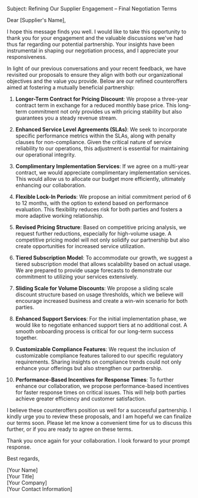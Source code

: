 Subject: Refining Our Supplier Engagement – Final Negotiation Terms

Dear [Supplier's Name],

I hope this message finds you well. I would like to take this opportunity to thank you for your engagement and the valuable discussions we've had thus far regarding our potential partnership. Your insights have been instrumental in shaping our negotiation process, and I appreciate your responsiveness.

In light of our previous conversations and your recent feedback, we have revisited our proposals to ensure they align with both our organizational objectives and the value you provide. Below are our refined counteroffers aimed at fostering a mutually beneficial partnership:

1. **Longer-Term Contract for Pricing Discount**: We propose a three-year contract term in exchange for a reduced monthly base price. This long-term commitment not only provides us with pricing stability but also guarantees you a steady revenue stream.

2. **Enhanced Service Level Agreements (SLAs)**: We seek to incorporate specific performance metrics within the SLAs, along with penalty clauses for non-compliance. Given the critical nature of service reliability to our operations, this adjustment is essential for maintaining our operational integrity.

3. **Complimentary Implementation Services**: If we agree on a multi-year contract, we would appreciate complimentary implementation services. This would allow us to allocate our budget more efficiently, ultimately enhancing our collaboration.

4. **Flexible Lock-In Periods**: We propose an initial commitment period of 6 to 12 months, with the option to extend based on performance evaluation. This flexibility reduces risk for both parties and fosters a more adaptive working relationship.

5. **Revised Pricing Structure**: Based on competitive pricing analysis, we request further reductions, especially for high-volume usage. A competitive pricing model will not only solidify our partnership but also create opportunities for increased service utilization.

6. **Tiered Subscription Model**: To accommodate our growth, we suggest a tiered subscription model that allows scalability based on actual usage. We are prepared to provide usage forecasts to demonstrate our commitment to utilizing your services extensively.

7. **Sliding Scale for Volume Discounts**: We propose a sliding scale discount structure based on usage thresholds, which we believe will encourage increased business and create a win-win scenario for both parties.

8. **Enhanced Support Services**: For the initial implementation phase, we would like to negotiate enhanced support tiers at no additional cost. A smooth onboarding process is critical for our long-term success together.

9. **Customizable Compliance Features**: We request the inclusion of customizable compliance features tailored to our specific regulatory requirements. Sharing insights on compliance trends could not only enhance your offerings but also strengthen our partnership.

10. **Performance-Based Incentives for Response Times**: To further enhance our collaboration, we propose performance-based incentives for faster response times on critical issues. This will help both parties achieve greater efficiency and customer satisfaction.

I believe these counteroffers position us well for a successful partnership. I kindly urge you to review these proposals, and I am hopeful we can finalize our terms soon. Please let me know a convenient time for us to discuss this further, or if you are ready to agree on these terms.

Thank you once again for your collaboration. I look forward to your prompt response.

Best regards,

[Your Name]  
[Your Title]  
[Your Company]  
[Your Contact Information]
```